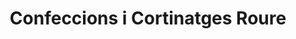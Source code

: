 ---
title: "Confeccions i Cortinatges Roure"
url: /mollerussa/confeccions-i-cortinatges-roure/
shop: cortina
---